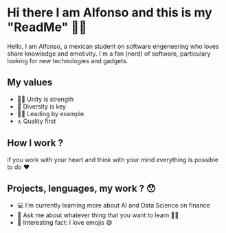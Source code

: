 # Hi there I am Alfonso and this is my "ReadMe" ✌🏻

Hello, I am Alfonso, a mexican student on software engeneering who loves share knowledge and emotivity. 
I´m a fan (nerd) of software, particulary looking for new technologies and gadgets.

## My values

- 💪🏻 Unity is strength
- 🚀 Diversity is key
- 🙌🏻 Leading by example
- 🔝 Quality first

## How I work ? 

if you work with your heart and think with your mind everything is possible to do ❤️

## Projects, lenguages, my work ? 😯

- 💻 I’m currently learning more about AI and Data Science on finance
- 💬 Ask me about whatever thing that you want to learn ✌🏻
- 🥳 Interesting fact: I love emojis 😅

